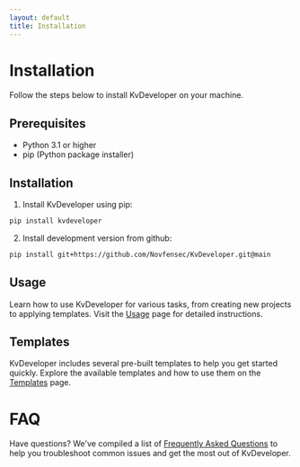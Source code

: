 ```yaml
---
layout: default
title: Installation
---
```


# Installation

Follow the steps below to install KvDeveloper on your machine.

## Prerequisites

- Python 3.1 or higher
- pip (Python package installer)

## Installation

1. Install KvDeveloper using pip:

```bash
pip install kvdeveloper
```

2. Install development version from github:

```bash
pip install git+https://github.com/Novfensec/KvDeveloper.git@main
```

## Usage

Learn how to use KvDeveloper for various tasks, from creating new projects to applying templates. Visit the [Usage](usage.md) page for detailed instructions.

## Templates

KvDeveloper includes several pre-built templates to help you get started quickly. Explore the available templates and how to use them on the [Templates](templates.md) page.

# FAQ

Have questions? We've compiled a list of [Frequently Asked Questions](faqs.md) to help you troubleshoot common issues and get the most out of KvDeveloper.
